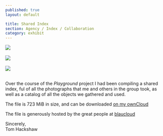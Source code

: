 ```yaml
---
published: true
layout: default

title: Shared Index
section: Agency / Index / Collaboration
category: exhibit
---
```


<img src="https://farm1.staticflickr.com/260/18899532252_1af810cf8e_c.jpg">
<br><br>
<img src="https://farm1.staticflickr.com/532/18282218604_e12b25561b_c.jpg">
<br><br>
<img src="https://farm6.staticflickr.com/5560/18899531772_93ecd2ffd8_c.jpg">
<br><br>

Over the course of the _Playground_ project I had been compiling a shared index, ful of all the photographs that me and others in the group took, as well as a catalog of all the objects we gathered and used.

The file is 723 MiB in size, and can be downloaded [on my ownCloud][here]

The file is generously hosted by the great people at [blaucloud][bc]




Sincerely,
<br>
Tom Hackshaw









[here]: https://thac408.blaucloud.de/index.php/s/7BeiqOFuyAHlWMV/download
[bc]: https://blaucloud.de
